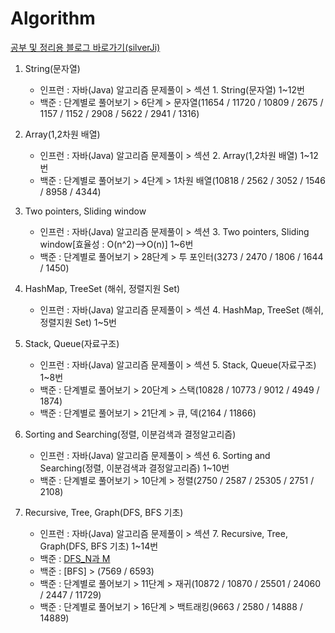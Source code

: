 # Algorithm

[공부 및 정리용 블로그 바로가기(silverJi)](https://silverji.tistory.com/)

1. String(문자열)
   - 인프런 : 자바(Java) 알고리즘 문제풀이 > 섹션 1. String(문자열) 1~12번
   - 백준 : 단계별로 풀어보기 > 6단계 > 문자열(11654 / 11720 / 10809 / 2675 / 1157 / 1152 / 2908 / 5622 / 2941 / 1316)
   
2. Array(1,2차원 배열)
   - 인프런 : 자바(Java) 알고리즘 문제풀이 > 섹션 2. Array(1,2차원 배열) 1~12번
   - 백준 : 단계별로 풀어보기 > 4단계 > 1차원 배열(10818 / 2562 / 3052 / 1546 / 8958 / 4344)
   
3. Two pointers, Sliding window
   - 인프런 : 자바(Java) 알고리즘 문제풀이 > 섹션 3. Two pointers, Sliding window[효율성 : O(n^2)-->O(n)] 1~6번
   - 백준 : 단계별로 풀어보기 > 28단계 > 투 포인터(3273 / 2470 / 1806 / 1644 / 1450)
   
4. HashMap, TreeSet (해쉬, 정렬지원 Set)
   - 인프런 : 자바(Java) 알고리즘 문제풀이 > 섹션 4. HashMap, TreeSet (해쉬, 정렬지원 Set) 1~5번
   
5. Stack, Queue(자료구조)
   - 인프런 : 자바(Java) 알고리즘 문제풀이 > 섹션 5. Stack, Queue(자료구조) 1~8번
   - 백준 : 단계별로 풀어보기 > 20단계 > 스택(10828 / 10773 / 9012 / 4949 / 1874)   
   - 백준 : 단계별로 풀어보기 > 21단계 > 큐, 덱(2164 / 11866)
   
6. Sorting and Searching(정렬, 이분검색과 결정알고리즘)
   - 인프런 : 자바(Java) 알고리즘 문제풀이 > 섹션 6. Sorting and Searching(정렬, 이분검색과 결정알고리즘) 1~10번
   - 백준 : 단계별로 풀어보기 > 10단계 > 정렬(2750 / 2587 / 25305 / 2751 / 2108)  
   
7. Recursive, Tree, Graph(DFS, BFS 기초)
   - 인프런 : 자바(Java) 알고리즘 문제풀이 > 섹션 7. Recursive, Tree, Graph(DFS, BFS 기초) 1~14번
   - 백준 : [DFS_N과 M](https://www.acmicpc.net/workbook/view/2052)
   - 백준 : [BFS] > (7569 / 6593)
   - 백준 : 단계별로 풀어보기 > 11단계 > 재귀(10872 / 10870 / 25501 / 24060 / 2447 / 11729)
   - 백준 : 단계별로 풀어보기 > 16단계 > 백트래킹(9663 / 2580 / 14888 / 14889)
